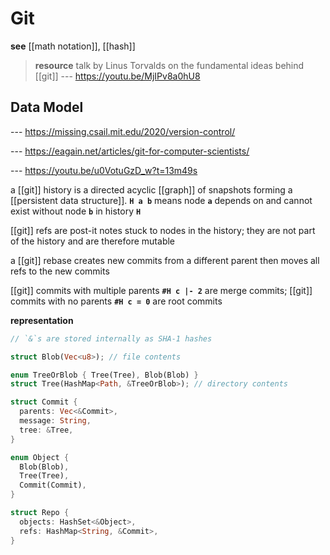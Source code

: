 # Git

**see** [[math notation]], [[hash]]

> **resource** talk by Linus Torvalds on the fundamental ideas behind [[git]] --- <https://youtu.be/MjIPv8a0hU8>

## Data Model

--- <https://missing.csail.mit.edu/2020/version-control/>

--- <https://eagain.net/articles/git-for-computer-scientists/>

--- <https://youtu.be/u0VotuGzD_w?t=13m49s>

a [[git]] history is a directed acyclic [[graph]] of snapshots forming a [[persistent data structure]]. **`H a b`** means node **`a`** depends on and cannot exist without node **`b`** in history **`H`**

[[git]] refs are post-it notes stuck to nodes in the history; they are not part of the history and are therefore mutable

a [[git]] rebase creates new commits from a different parent then moves all refs to the new commits

[[git]] commits with multiple parents **`#H c |- 2`** are merge commits; [[git]] commits with no parents **`#H c = 0`** are root commits

**representation**

```rust
// `&`s are stored internally as SHA-1 hashes

struct Blob(Vec<u8>); // file contents

enum TreeOrBlob { Tree(Tree), Blob(Blob) }
struct Tree(HashMap<Path, &TreeOrBlob>); // directory contents

struct Commit {
  parents: Vec<&Commit>,
  message: String,
  tree: &Tree,
}

enum Object {
  Blob(Blob),
  Tree(Tree),
  Commit(Commit),
}

struct Repo {
  objects: HashSet<&Object>,
  refs: HashMap<String, &Commit>,
}
```
